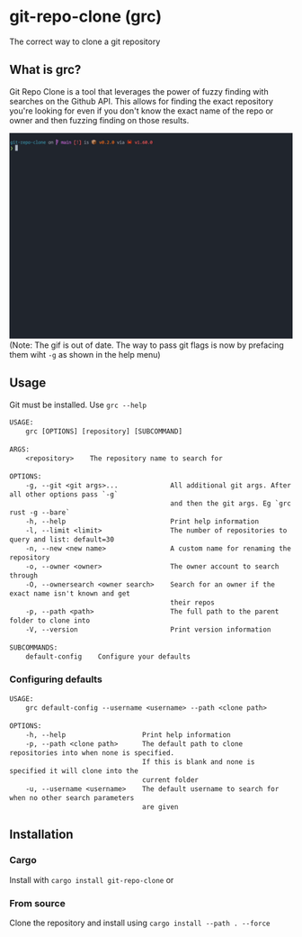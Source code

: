 # git-repo-clone (grc)

The correct way to clone a git repository

## What is grc?

Git Repo Clone is a tool that leverages the power of fuzzy finding with searches
on the Github API. This allows for finding the exact repository you're looking
for even if you don't know the exact name of the repo or owner and then fuzzing
finding on those results.

![grc-gif](images/grc-gif-0.2.0.gif)
(Note: The gif is out of date. The way to pass git flags is now by prefacing them wiht `-g` as shown in the help menu)

## Usage

Git must be installed. Use `grc --help`
```
USAGE:
    grc [OPTIONS] [repository] [SUBCOMMAND]

ARGS:
    <repository>    The repository name to search for

OPTIONS:
    -g, --git <git args>...             All additional git args. After all other options pass `-g`
                                        and then the git args. Eg `grc rust -g --bare`
    -h, --help                          Print help information
    -l, --limit <limit>                 The number of repositories to query and list: default=30
    -n, --new <new name>                A custom name for renaming the repository
    -o, --owner <owner>                 The owner account to search through
    -O, --ownersearch <owner search>    Search for an owner if the exact name isn't known and get
                                        their repos
    -p, --path <path>                   The full path to the parent folder to clone into
    -V, --version                       Print version information

SUBCOMMANDS:
    default-config    Configure your defaults
```

### Configuring defaults

```
USAGE:
    grc default-config --username <username> --path <clone path>

OPTIONS:
    -h, --help                   Print help information
    -p, --path <clone path>      The default path to clone repositories into when none is specified.
                                 If this is blank and none is specified it will clone into the
                                 current folder
    -u, --username <username>    The default username to search for when no other search parameters
                                 are given
```

## Installation

### Cargo

Install with `cargo install git-repo-clone` or

### From source

Clone the repository and install using ```cargo install --path . --force```
